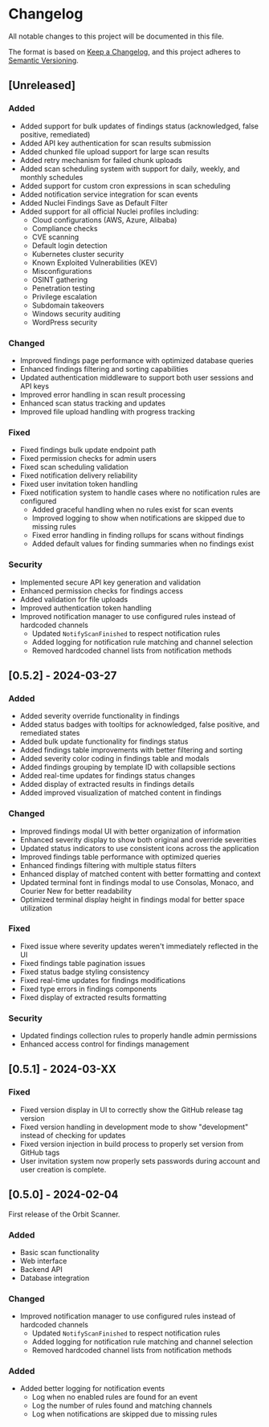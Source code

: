 # Changelog

All notable changes to this project will be documented in this file.

The format is based on [Keep a Changelog](https://keepachangelog.com/en/1.0.0/),
and this project adheres to [Semantic Versioning](https://semver.org/spec/v2.0.0.html).

## [Unreleased]

### Added
- Added support for bulk updates of findings status (acknowledged, false positive, remediated)
- Added API key authentication for scan results submission
- Added chunked file upload support for large scan results
- Added retry mechanism for failed chunk uploads
- Added scan scheduling system with support for daily, weekly, and monthly schedules
- Added support for custom cron expressions in scan scheduling
- Added notification service integration for scan events
- Added Nuclei Findings Save as Default Filter
- Added support for all official Nuclei profiles including:
  - Cloud configurations (AWS, Azure, Alibaba)
  - Compliance checks
  - CVE scanning
  - Default login detection
  - Kubernetes cluster security
  - Known Exploited Vulnerabilities (KEV)
  - Misconfigurations
  - OSINT gathering
  - Penetration testing
  - Privilege escalation
  - Subdomain takeovers
  - Windows security auditing
  - WordPress security

### Changed
- Improved findings page performance with optimized database queries
- Enhanced findings filtering and sorting capabilities
- Updated authentication middleware to support both user sessions and API keys
- Improved error handling in scan result processing
- Enhanced scan status tracking and updates
- Improved file upload handling with progress tracking

### Fixed
- Fixed findings bulk update endpoint path
- Fixed permission checks for admin users
- Fixed scan scheduling validation
- Fixed notification delivery reliability
- Fixed user invitation token handling
- Fixed notification system to handle cases where no notification rules are configured
  - Added graceful handling when no rules exist for scan events
  - Improved logging to show when notifications are skipped due to missing rules
  - Fixed error handling in finding rollups for scans without findings
  - Added default values for finding summaries when no findings exist

### Security
- Implemented secure API key generation and validation
- Enhanced permission checks for findings access
- Added validation for file uploads
- Improved authentication token handling
- Improved notification manager to use configured rules instead of hardcoded channels
  - Updated `NotifyScanFinished` to respect notification rules
  - Added logging for notification rule matching and channel selection
  - Removed hardcoded channel lists from notification methods

## [0.5.2] - 2024-03-27

### Added
- Added severity override functionality in findings
- Added status badges with tooltips for acknowledged, false positive, and remediated states
- Added bulk update functionality for findings status
- Added findings table improvements with better filtering and sorting
- Added severity color coding in findings table and modals
- Added findings grouping by template ID with collapsible sections
- Added real-time updates for findings status changes
- Added display of extracted results in findings details
- Added improved visualization of matched content in findings

### Changed
- Improved findings modal UI with better organization of information
- Enhanced severity display to show both original and override severities
- Updated status indicators to use consistent icons across the application
- Improved findings table performance with optimized queries
- Enhanced findings filtering with multiple status filters
- Enhanced display of matched content with better formatting and context
- Updated terminal font in findings modal to use Consolas, Monaco, and Courier New for better readability
- Optimized terminal display height in findings modal for better space utilization

### Fixed
- Fixed issue where severity updates weren't immediately reflected in the UI
- Fixed findings table pagination issues
- Fixed status badge styling consistency
- Fixed real-time updates for findings modifications
- Fixed type errors in findings components
- Fixed display of extracted results formatting

### Security
- Updated findings collection rules to properly handle admin permissions
- Enhanced access control for findings management

## [0.5.1] - 2024-03-XX

### Fixed
- Fixed version display in UI to correctly show the GitHub release tag version
- Fixed version handling in development mode to show "development" instead of checking for updates
- Fixed version injection in build process to properly set version from GitHub tags
- User invitation system now properly sets passwords during account and user creation is complete.

## [0.5.0] - 2024-02-04
First release of the Orbit Scanner.

### Added
- Basic scan functionality
- Web interface
- Backend API
- Database integration 

### Changed
- Improved notification manager to use configured rules instead of hardcoded channels
  - Updated `NotifyScanFinished` to respect notification rules
  - Added logging for notification rule matching and channel selection
  - Removed hardcoded channel lists from notification methods

### Added
- Added better logging for notification events
  - Log when no enabled rules are found for an event
  - Log the number of rules found and matching channels
  - Log when notifications are skipped due to missing rules

 